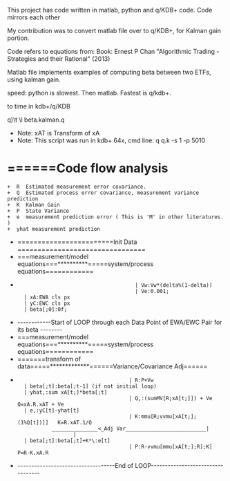 This project has code written in matlab, python and q/KDB+ code.  Code mirrors each other 

My contribution was to convert matlab file over to q/KDB+, for Kalman gain portion.

Code refers to equations from:
Book: Ernest P Chan "Algorithmic Trading - Strategies and their Rational" (2013)

Matlab file implements examples of computing beta between two ETFs, using kalman gain. 

speed:  python is slowest.  Then matlab.  Fastest is q/kdb+.  

to time in kdb+/q/KDB

q)\t \l beta.kalman.q

+ Note: xAT is Transform of xA
+ Note: This script was run in kdb+ 64x, cmd line:  q q.k -s 1 -p 5010

# ======Code flow analysis
	+  R  Estimated measurement error covariance. 
	+  Q  Estimated process error covariance, measurement variance prediction
	+  K  Kalman Gain
	+  P  State Variance
	+  e  measurement prediction error ( This is 'M' in other literatures. )
	+  yhat measurement prediction
+ ========================Init Data ================================
+ ===measurement/model equations===**********=====system/process equations============ 
+ 											| Vw:Vw*(delta%(1-delta))
 											| Ve:0.001;
 		| xA:EWA cls px								
 		| yC:EWC cls px
		| beta[;0]:0f;
+ ------------Start of LOOP through each Data Point of EWA/EWC Pair for its beta --------
+ ===measurement/model equations===**********=====system/process equations============ 
+  =======transform of data=====*************======Variance/Covariance Adj======
+ 										  | R:P+Vw
		| beta[;t]:beta[;t-1] (if not initial loop)
 	    | yhat,:sum xA[t;]*beta[;t]
 										  | Q,:(sumMV[R;xA[t;]]) + Ve	       Q=xA.R.xAT + Ve	
 		| e,:yC[t]-yhat[t]
 										  | K:mmu[R;vvmu[xA[t;];(1%Q[t])]]   K=R.xAT.1/Q
 				 _______________<_Adj Var__________________________|				
 			            |
 	    | beta[;t]:beta[;t]+K*\:e[t]
 										  | P:R-vvmu[mmu[xA[t;];R];K]  		P=R-K.xA.R
 													
+ -----------------------------------End of LOOP----------------------------------
													
					